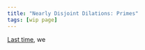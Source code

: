 ```yaml
---
title: "Nearly Disjoint Dilations: Primes"
tags: [wip page]
---
```


[Last time](/blog/2023/04/13/density-gcds.html), we